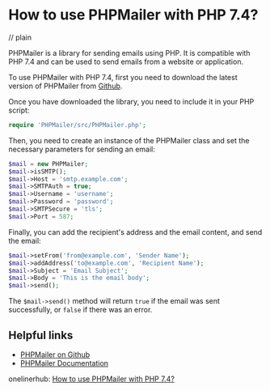 # How to use PHPMailer with PHP 7.4?
// plain

PHPMailer is a library for sending emails using PHP. It is compatible with PHP 7.4 and can be used to send emails from a website or application.

To use PHPMailer with PHP 7.4, first you need to download the latest version of PHPMailer from [Github](https://github.com/PHPMailer/PHPMailer).

Once you have downloaded the library, you need to include it in your PHP script:
```php
require 'PHPMailer/src/PHPMailer.php';
```

Then, you need to create an instance of the PHPMailer class and set the necessary parameters for sending an email:
```php
$mail = new PHPMailer;
$mail->isSMTP();
$mail->Host = 'smtp.example.com';
$mail->SMTPAuth = true;
$mail->Username = 'username';
$mail->Password = 'password';
$mail->SMTPSecure = 'tls';
$mail->Port = 587;
```

Finally, you can add the recipient's address and the email content, and send the email:
```php
$mail->setFrom('from@example.com', 'Sender Name');
$mail->addAddress('to@example.com', 'Recipient Name');
$mail->Subject = 'Email Subject';
$mail->Body = 'This is the email body';
$mail->send();
```

The `$mail->send()` method will return `true` if the email was sent successfully, or `false` if there was an error.

## Helpful links

- [PHPMailer on Github](https://github.com/PHPMailer/PHPMailer)
- [PHPMailer Documentation](https://github.com/PHPMailer/PHPMailer/wiki)

onelinerhub: [How to use PHPMailer with PHP 7.4?](https://onelinerhub.com/phpmailer/how-to-use-phpmailer-with-php----)